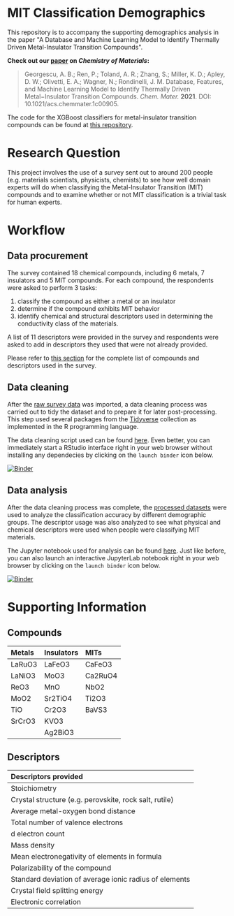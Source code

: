 # MIT Classification Demographics
This repository is to accompany the supporting demographics analysis in the paper 
"A Database and Machine Learning Model to Identify Thermally Driven Metal-Insulator Transition Compounds".

**Check out our [paper](https://doi.org/10.1021/acs.chemmater.1c00905) on _Chemistry of Materials_:**

> Georgescu, A. B.; Ren, P.; Toland, A. R.; Zhang, S.; Miller, K. D.; Apley, D. W.; Olivetti, E. A.; Wagner, N.; Rondinelli, J. M. 
> Database, Features, and Machine Learning Model to Identify Thermally Driven Metal−Insulator Transition Compounds.
> _Chem. Mater._ **2021**. DOI: 10.1021/acs.chemmater.1c00905.

The code for the XGBoost classifiers for metal-insulator transition compounds can be found at 
[this repository](https://github.com/MTD-group/mit_model_code).

# Research Question
This project involves the use of a survey sent out to around 200 people (e.g. materials scientists, physicists, chemists) to see how well domain experts 
will do when classifying the Metal-Insulator Transition (MIT) compounds and to examine whether or not MIT classification is a trivial task for human experts.

# Workflow
## Data procurement
The survey contained 18 chemical compounds, including 6 metals, 7 insulators and 5 MIT compounds. 
For each compound, the respondents were asked to perform 3 tasks:  

1. classify the compound as either a metal or an insulator
2. determine if the compound exhibits MIT behavior
3. identify chemical and structural descriptors used in  determining  the  conductivity  class  of  the  materials.

A list of 11 descriptors were provided in the survey and respondents were asked to add in descriptors 
they used that were not already provided.

Please refer to [this section](#supporting-information) 
for the complete list of compounds and descriptors used in the survey.

## Data cleaning
After the [raw survey data](data/unprocessed/material_conductivity_survey.csv) 
was imported, a data cleaning process was carried out to tidy the dataset and to prepare it for 
later post-processing. This step used several packages from the [Tidyverse](https://www.tidyverse.org/) collection as implemented in the R programming language.

The data cleaning script used can be found [here](data_cleaning.R). 
Even better, you can immediately start a RStudio interface right in your web browser without installing any dependecies by clicking
on the `launch binder` icon below.

[![Binder](https://mybinder.org/badge_logo.svg)](https://mybinder.org/v2/gh/rpw199912j/mit_classification_demographics/master?urlpath=rstudio)

## Data analysis
After the data cleaning process was complete, the [processed datasets](data/processed) were used to analyze the classification accuracy 
by different demographic groups. The descriptor usage was also analyzed to see what physical and chemical descriptors were used when
people were classifying MIT materials.

The Jupyter notebook used for analysis can be found [here](mit_classification_survey_analysis.ipynb). 
Just like before, you can also launch an interactive JupyterLab notebook right in your web browser by clicking on the `launch binder` icon below.

[![Binder](https://mybinder.org/badge_logo.svg)](https://mybinder.org/v2/gh/rpw199912j/mit_classification_demographics/master?urlpath=lab/tree/mit_classification_survey_analysis.ipynb)
# Supporting Information
## Compounds
|Metals|Insulators|MITs|
|:-----|:---------|:---|
|LaRuO3|LaFeO3|CaFeO3|
|LaNiO3|MoO3|Ca2RuO4|
|ReO3|MnO|NbO2|
|MoO2|Sr2TiO4|Ti2O3|
|TiO|Cr2O3|BaVS3|
|SrCrO3|KVO3| |
| |Ag2BiO3| |'

## Descriptors
|Descriptors provided|
|:---------------|
|Stoichiometry|
|Crystal structure (e.g.  perovskite, rock salt, rutile)|
|Average metal-oxygen bond distance|
|Total number of valence electrons|
|d electron count|
|Mass density|
|Mean electronegativity of elements in formula|
|Polarizability of the compound|
|Standard deviation of average ionic radius of elements|
|Crystal field splitting energy|
|Electronic correlation|